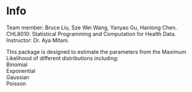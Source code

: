 # Info
Team member: Bruce Liu, Sze Wei Wang, Yanyao Gu, Hanlong Chen. <br>
CHL8010: Statistical Programming and Computation for Health Data. <br>
Instructor: Dr. Aya Mitani.<br>

This package is designed to estimate the parameters from the Maximum Likelihood of different distributions including: <br>
Binomial <br>
Exponential <br>
Gaussian <br>
Poisson <br>



